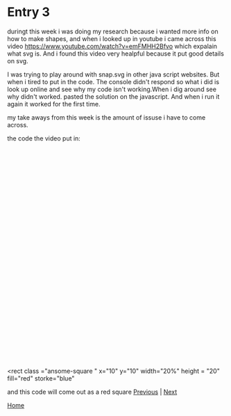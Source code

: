 # Entry 3
duringt this week i was doing my research because i wanted more info on how to make shapes, and when i looked up in youtube i came across this video https://www.youtube.com/watch?v=emFMHH2Bfvo which expalain what svg is. And i found this video very healpful because it put good details on svg.

I was trying to play around with snap.svg in other java script websites. But when i tired to put in the code. The console didn't respond so what i did is look up online and see why my code isn't working.When i dig around see why didn't worked. pasted the solution on the javascript. And when i run it again it worked for the first time.

my take aways from this week is the amount of issuse i have to come across.

the code the video put in:
<svg viewBox ="0, 0 100 100">

 <rect
class ="ansome-square "
  x="10" y="10"
  width="20%" height = "20"
   fill="red" storke="blue"
 >
and this code will come out as a red square 
[Previous](entry02.md) | [Next](entry04.md)

[Home](../README.md)

